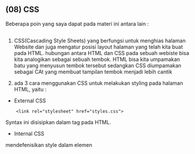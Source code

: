 
## (08) CSS

Beberapa poin yang saya dapat pada materi ini antara lain : 

##
1. CSS(Cascading Style Sheets) yang berfungsi untuk menghias halaman Website dan juga mengatur posisi layout halaman yang telah kita buat pada HTML. hubungan antara HTML dan CSS pada sebuah webiste bisa kita analogikan sebagai sebuah tembok. HTML bisa kita umpamakan batu yang menyusun tembok tersebut sedangkan CSS diumpamakan sebagai CAt yang membuat tampilan tembok menjadi lebih cantik

2. ada 3 cara menggunakan CSS untuk melakukan styling pada halaman HTML, yaitu :
- External CSS 
```
    <link rel="stylesheet" href="styles.css">
```
Syntax ini disisipkan dalam tag <head> pada HTML.

- Internal CSS

mendefenisikan style dalam elemen <style> yang diletakkan pada bagian <head> atau <body>

- Inline CSS

syntax digunakan pada elemen tunggal pada HTML

3. CSS Selector merupakan pola yang digunakan untuk memilih element yang ingin di styling, berikut beberapa css selector yang ada :

- ID -> (#)
- Class -> (.)
- Tag HTML -> (h1, p, img, etc)


##


